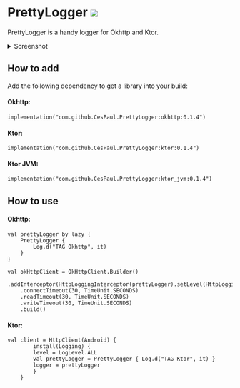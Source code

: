 # PrettyLogger [![](https://jitpack.io/v/CesPaul/PrettyLogger.svg)](https://jitpack.io/#CesPaul/PrettyLogger)

PrettyLogger is a handy logger for Okhttp and Ktor.

<details> 
  <summary>Screenshot </summary>
   <img src="https://github.com/CesPaul/PrettyLogger/assets/43243212/750c14b8-59af-44dd-806d-3acf5eaf5644" style="width: auto; height: 300px">
</details>



## How to add
Add the following dependency to get a library into your build:

#### Okhttp:
	implementation("com.github.CesPaul.PrettyLogger:okhttp:0.1.4")
	
#### Ktor:
	implementation("com.github.CesPaul.PrettyLogger:ktor:0.1.4")

#### Ktor JVM:
	implementation("com.github.CesPaul.PrettyLogger:ktor_jvm:0.1.4")

## How to use
#### Okhttp:

    val prettyLogger by lazy {
        PrettyLogger {
            Log.d("TAG Okhttp", it)
        }
    }

    val okHttpClient = OkHttpClient.Builder()
        .addInterceptor(HttpLoggingInterceptor(prettyLogger).setLevel(HttpLoggingInterceptor.Level.BODY))
        .connectTimeout(30, TimeUnit.SECONDS)
        .readTimeout(30, TimeUnit.SECONDS)
        .writeTimeout(30, TimeUnit.SECONDS)
        .build()


#### Ktor:
	val client = HttpClient(Android) {
		    install(Logging) {
			level = LogLevel.ALL
			val prettyLogger = PrettyLogger { Log.d("TAG Ktor", it) }
			logger = prettyLogger
		    }
		}
